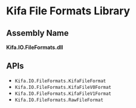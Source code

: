 Kifa File Formats Library
===

Assembly Name
---
**Kifa.IO.FileFormats.dll**

APIs
---

- `Kifa.IO.FileFormats.KifaFileFormat`
- `Kifa.IO.FileFormats.KifaFileV0Format`
- `Kifa.IO.FileFormats.KifaFileV1Format`
- `Kifa.IO.FileFormats.RawFileFormat`
